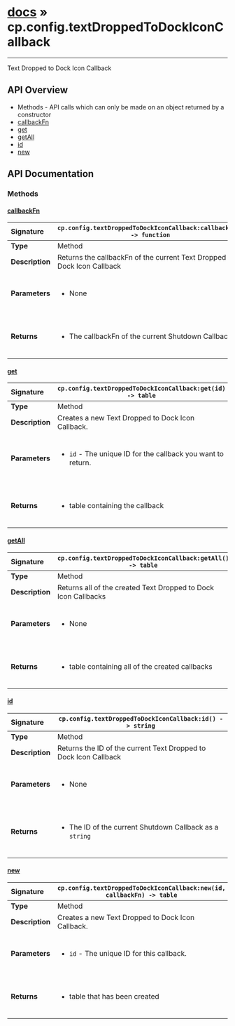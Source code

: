 # [docs](index.md) » cp.config.textDroppedToDockIconCallback
---

Text Dropped to Dock Icon Callback

## API Overview
* Methods - API calls which can only be made on an object returned by a constructor
 * [callbackFn](#callbackfn)
 * [get](#get)
 * [getAll](#getall)
 * [id](#id)
 * [new](#new)

## API Documentation

### Methods

#### [callbackFn](#callbackfn)
| <span style="float: left;">**Signature**</span> | <span style="float: left;">`cp.config.textDroppedToDockIconCallback:callbackFn() -> function` </span>                                                          |
| -----------------------------------------------------|---------------------------------------------------------------------------------------------------------|
| **Type**                                             | Method                                                                                         |
| **Description**                                      | Returns the callbackFn of the current Text Dropped to Dock Icon Callback                                                                                         |
| **Parameters**                                       | <ul><br /><li>None</li><br /></ul>                                        |
| **Returns**                                          | <ul><br /><li>The callbackFn of the current Shutdown Callback</li><br /></ul>                                           |

#### [get](#get)
| <span style="float: left;">**Signature**</span> | <span style="float: left;">`cp.config.textDroppedToDockIconCallback:get(id) -> table` </span>                                                          |
| -----------------------------------------------------|---------------------------------------------------------------------------------------------------------|
| **Type**                                             | Method                                                                                         |
| **Description**                                      | Creates a new Text Dropped to Dock Icon Callback.                                                                                         |
| **Parameters**                                       | <ul><br /><li><code>id</code>      - The unique ID for the callback you want to return.</li><br /></ul>                                        |
| **Returns**                                          | <ul><br /><li>table containing the callback</li><br /></ul>                                           |

#### [getAll](#getall)
| <span style="float: left;">**Signature**</span> | <span style="float: left;">`cp.config.textDroppedToDockIconCallback:getAll() -> table` </span>                                                          |
| -----------------------------------------------------|---------------------------------------------------------------------------------------------------------|
| **Type**                                             | Method                                                                                         |
| **Description**                                      | Returns all of the created Text Dropped to Dock Icon Callbacks                                                                                         |
| **Parameters**                                       | <ul><br /><li>None</li><br /></ul>                                        |
| **Returns**                                          | <ul><br /><li>table containing all of the created callbacks</li><br /></ul>                                           |

#### [id](#id)
| <span style="float: left;">**Signature**</span> | <span style="float: left;">`cp.config.textDroppedToDockIconCallback:id() -> string` </span>                                                          |
| -----------------------------------------------------|---------------------------------------------------------------------------------------------------------|
| **Type**                                             | Method                                                                                         |
| **Description**                                      | Returns the ID of the current Text Dropped to Dock Icon Callback                                                                                         |
| **Parameters**                                       | <ul><br /><li>None</li><br /></ul>                                        |
| **Returns**                                          | <ul><br /><li>The ID of the current Shutdown Callback as a <code>string</code></li><br /></ul>                                           |

#### [new](#new)
| <span style="float: left;">**Signature**</span> | <span style="float: left;">`cp.config.textDroppedToDockIconCallback:new(id, callbackFn) -> table` </span>                                                          |
| -----------------------------------------------------|---------------------------------------------------------------------------------------------------------|
| **Type**                                             | Method                                                                                         |
| **Description**                                      | Creates a new Text Dropped to Dock Icon Callback.                                                                                         |
| **Parameters**                                       | <ul><br /><li><code>id</code>      - The unique ID for this callback.</li><br /></ul>                                        |
| **Returns**                                          | <ul><br /><li>table that has been created</li><br /></ul>                                           |


